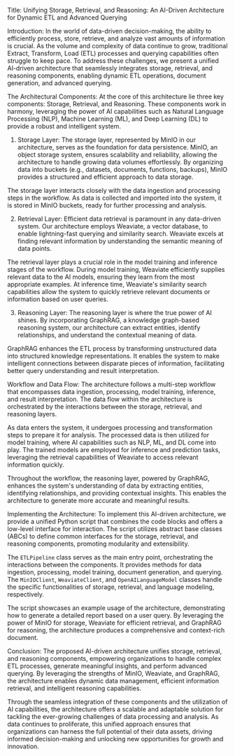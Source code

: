 Title: Unifying Storage, Retrieval, and Reasoning: An AI-Driven Architecture for Dynamic ETL and Advanced Querying

Introduction:
In the world of data-driven decision-making, the ability to efficiently process, store, retrieve, and analyze vast amounts of information is crucial. As the volume and complexity of data continue to grow, traditional Extract, Transform, Load (ETL) processes and querying capabilities often struggle to keep pace. To address these challenges, we present a unified AI-driven architecture that seamlessly integrates storage, retrieval, and reasoning components, enabling dynamic ETL operations, document generation, and advanced querying.

The Architectural Components:
At the core of this architecture lie three key components: Storage, Retrieval, and Reasoning. These components work in harmony, leveraging the power of AI capabilities such as Natural Language Processing (NLP), Machine Learning (ML), and Deep Learning (DL) to provide a robust and intelligent system.

1. Storage Layer:
The storage layer, represented by MinIO in our architecture, serves as the foundation for data persistence. MinIO, an object storage system, ensures scalability and reliability, allowing the architecture to handle growing data volumes effortlessly. By organizing data into buckets (e.g., datasets, documents, functions, backups), MinIO provides a structured and efficient approach to data storage.

The storage layer interacts closely with the data ingestion and processing steps in the workflow. As data is collected and imported into the system, it is stored in MinIO buckets, ready for further processing and analysis.

2. Retrieval Layer:
Efficient data retrieval is paramount in any data-driven system. Our architecture employs Weaviate, a vector database, to enable lightning-fast querying and similarity search. Weaviate excels at finding relevant information by understanding the semantic meaning of data points.

The retrieval layer plays a crucial role in the model training and inference stages of the workflow. During model training, Weaviate efficiently supplies relevant data to the AI models, ensuring they learn from the most appropriate examples. At inference time, Weaviate's similarity search capabilities allow the system to quickly retrieve relevant documents or information based on user queries.

3. Reasoning Layer:
The reasoning layer is where the true power of AI shines. By incorporating GraphRAG, a knowledge graph-based reasoning system, our architecture can extract entities, identify relationships, and understand the contextual meaning of data.

GraphRAG enhances the ETL process by transforming unstructured data into structured knowledge representations. It enables the system to make intelligent connections between disparate pieces of information, facilitating better query understanding and result interpretation.

Workflow and Data Flow:
The architecture follows a multi-step workflow that encompasses data ingestion, processing, model training, inference, and result interpretation. The data flow within the architecture is orchestrated by the interactions between the storage, retrieval, and reasoning layers.

As data enters the system, it undergoes processing and transformation steps to prepare it for analysis. The processed data is then utilized for model training, where AI capabilities such as NLP, ML, and DL come into play. The trained models are employed for inference and prediction tasks, leveraging the retrieval capabilities of Weaviate to access relevant information quickly.

Throughout the workflow, the reasoning layer, powered by GraphRAG, enhances the system's understanding of data by extracting entities, identifying relationships, and providing contextual insights. This enables the architecture to generate more accurate and meaningful results.

Implementing the Architecture:
To implement this AI-driven architecture, we provide a unified Python script that combines the code blocks and offers a low-level interface for interaction. The script utilizes abstract base classes (ABCs) to define common interfaces for the storage, retrieval, and reasoning components, promoting modularity and extensibility.

The `ETLPipeline` class serves as the main entry point, orchestrating the interactions between the components. It provides methods for data ingestion, processing, model training, document generation, and querying. The `MinIOClient`, `WeaviateClient`, and `OpenAILanguageModel` classes handle the specific functionalities of storage, retrieval, and language modeling, respectively.

The script showcases an example usage of the architecture, demonstrating how to generate a detailed report based on a user query. By leveraging the power of MinIO for storage, Weaviate for efficient retrieval, and GraphRAG for reasoning, the architecture produces a comprehensive and context-rich document.

Conclusion:
The proposed AI-driven architecture unifies storage, retrieval, and reasoning components, empowering organizations to handle complex ETL processes, generate meaningful insights, and perform advanced querying. By leveraging the strengths of MinIO, Weaviate, and GraphRAG, the architecture enables dynamic data management, efficient information retrieval, and intelligent reasoning capabilities.

Through the seamless integration of these components and the utilization of AI capabilities, the architecture offers a scalable and adaptable solution for tackling the ever-growing challenges of data processing and analysis. As data continues to proliferate, this unified approach ensures that organizations can harness the full potential of their data assets, driving informed decision-making and unlocking new opportunities for growth and innovation.​​​​​​​​​​​​​​​​